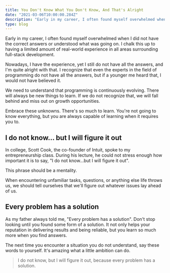 ```yaml
---
title: You Don't Know What You Don't Know, And That's Alright
date: "2021-03-06T10:00:00.284Z"
description: "Early in my career, I often found myself overwhelmed when I did not have the correct answers or understood what was going on. I chalk this up to having a limited amount of real-world experience in all areas surrounding full-stack development..."
type: blog
---
```


Early in my career, I often found myself overwhelmed when I did not have the correct answers or understood what was going on. I chalk this up to having a limited amount of real-world experience in all areas surrounding full-stack development.

Nowadays, I have the experience, yet I still do not have all the answers, and I'm quite alright with that. I recognize that even the experts in the field of programming do not have all the answers, but if a younger me heard that, I would not have believed it.

We need to understand that programming is continuously evolving. There will always be new things to learn. If we do not recognize that, we will fall behind and miss out on growth opportunities.

Embrace these unknowns. There's so much to learn. You're not going to know everything, but you are always capable of learning when it requires you to.

## I do not know... but I will figure it out

In college, Scott Cook, the co-founder of Intuit, spoke to my entrepreneurship class. During his lecture, he could not stress enough how important it is to say, "I do not know...but I will figure it out".

This phrase should be a mentality.

When encountering unfamiliar tasks, questions, or anything else life throws us, we should tell ourselves that we'll figure out whatever issues lay ahead of us.

## Every problem has a solution

As my father always told me, "Every problem has a solution". Don't stop looking until you found some form of a solution. It not only helps your reputation in delivering results and being reliable, but you learn so much more when you find answers.

The next time you encounter a situation you do not understand, say these words to yourself. It's amazing what a little ambition can do.

> I do not know, but I will figure it out, because every problem has a solution.
